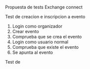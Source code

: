 Propuesta de tests
Exchange connect

Test de creacion e inscripcion a evento
1) Login como organizador
2) Crear evento
3) Comprueba que se crea el evento
4) Login como usuario normal
5) Comprueba que existe el evento
6) Se apunta al evento

Test de 